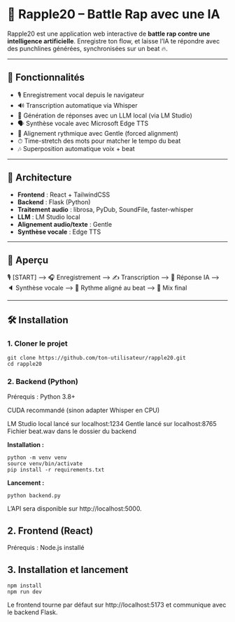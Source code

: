 # 🎤 Rapple20 – Battle Rap avec une IA

Rapple20 est une application web interactive de **battle rap contre une intelligence artificielle**. Enregistre ton flow, et laisse l’IA te répondre avec des punchlines générées, synchronisées sur un beat 🔥.

---

## 🚀 Fonctionnalités

- 🎙 Enregistrement vocal depuis le navigateur
- 🔊 Transcription automatique via Whisper
- 💬 Génération de réponses avec un LLM local (via LM Studio)
- 🗣 Synthèse vocale avec Microsoft Edge TTS
- 🕺 Alignement rythmique avec Gentle (forced alignment)
- ⏱ Time-stretch des mots pour matcher le tempo du beat
- 🎶 Superposition automatique voix + beat

---

## 🧱 Architecture

- **Frontend** : React + TailwindCSS
- **Backend** : Flask (Python)
- **Traitement audio** : librosa, PyDub, SoundFile, faster-whisper
- **LLM** : LM Studio local
- **Alignement audio/texte** : Gentle
- **Synthèse vocale** : Edge TTS

---

## 📸 Aperçu
🎙 [START] --> 🎧 Enregistrement --> ✍️ Transcription --> 🧠 Réponse IA -->
🔈 Synthèse vocale --> 🕺 Rythme aligné au beat --> 🎵 Mix final

---

## 🛠 Installation

### 1. Cloner le projet
```
git clone https://github.com/ton-utilisateur/rapple20.git
cd rapple20
```

### 2. Backend (Python)
Prérequis :
Python 3.8+

CUDA recommandé (sinon adapter Whisper en CPU)

LM Studio local lancé sur localhost:1234
Gentle lancé sur localhost:8765
Fichier beat.wav dans le dossier du backend

**Installation :**
```
python -m venv venv
source venv/bin/activate
pip install -r requirements.txt
```
**Lancement :**
```
python backend.py
```
L’API sera disponible sur http://localhost:5000.

## 2. Frontend (React)
Prérequis :
Node.js installé

## 3. Installation et lancement
```
npm install
npm run dev
```
Le frontend tourne par défaut sur http://localhost:5173 et communique avec le backend Flask.
